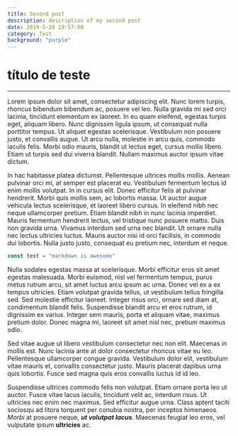 ```yaml
---
title: Second post
description: description of my second post
date: 2019-5-20 19:57:00
category: Test
background: "purple"
---
```


# título de teste
---

Lorem ipsum dolor sit amet, consectetur adipiscing elit. Nunc lorem turpis, rhoncus bibendum bibendum ac, posuere vel leo. Nulla gravida mi sed orci lacinia, tincidunt elementum ex laoreet. In eu quam eleifend, egestas turpis eget, aliquam libero. Nunc dignissim ligula ipsum, ut consequat nulla porttitor tempus. Ut aliquet egestas scelerisque. Vestibulum non posuere justo, et convallis augue. Ut arcu nulla, molestie in arcu quis, commodo iaculis felis. Morbi odio mauris, blandit ut lectus eget, cursus mollis libero. Etiam ut turpis sed dui viverra blandit. Nullam maximus auctor ipsum vitae dictum.

In hac habitasse platea dictumst. Pellentesque ultrices mollis mollis. Aenean pulvinar orci mi, at semper est placerat eu. Vestibulum fermentum lectus id enim mollis volutpat. In in cursus elit. Donec efficitur felis at pulvinar hendrerit. Morbi quis mollis sem, ac lobortis massa. Ut auctor augue vehicula lectus scelerisque, et laoreet libero cursus. In eleifend nibh nec neque ullamcorper pretium. Etiam blandit nibh in nunc lacinia imperdiet. Mauris fermentum hendrerit lectus, vel tristique nunc posuere mattis. Duis non gravida urna. Vivamus interdum sed urna nec blandit. Ut ornare nulla nec lectus ultricies luctus. Mauris auctor nisi id orci facilisis, in commodo dui lobortis. Nulla justo justo, consequat eu pretium nec, interdum et neque.

```javascript
const test = "markdown is awesome"
```
Nulla sodales egestas massa at scelerisque. Morbi efficitur eros sit amet egestas malesuada. Morbi euismod, nisl vel fermentum tempus, purus metus rutrum arcu, sit amet luctus arcu ipsum ac urna. Donec vel ex a ex tempus ultricies. Etiam volutpat gravida tellus, ut vestibulum tellus fringilla sed. Sed molestie efficitur laoreet. Integer risus orci, ornare sed diam at, condimentum blandit felis. Suspendisse blandit arcu et eros rutrum, id dignissim ex varius. Integer sem mauris, porta et aliquam vitae, maximus pretium dolor. Donec magna mi, laoreet sit amet nisl nec, pretium maximus odio.

Sed vitae augue ut libero vestibulum consectetur nec non elit. Maecenas in mollis est. Nunc lacinia ante at dolor consectetur rhoncus vitae eu leo. Pellentesque ullamcorper congue gravida. Vestibulum dolor elit, vestibulum vitae mauris et, convallis consectetur justo. Mauris placerat dapibus urna quis lobortis. Fusce sed magna quis eros convallis luctus id id leo.

Suspendisse ultrices commodo felis non volutpat. Etiam ornare porta leo ut auctor. Fusce vitae lacus iaculis, tincidunt velit ac, interdum risus. Ut ultricies nec enim nec maximus. Sed efficitur augue urna. Class aptent taciti sociosqu ad litora torquent per conubia nostra, per inceptos himenaeos. _Morbi_ at posuere neque, *__ut volutpat lacus__*. Maecenas feugiat leo eros, vel vulputate ipsum **ultricies** ac.
